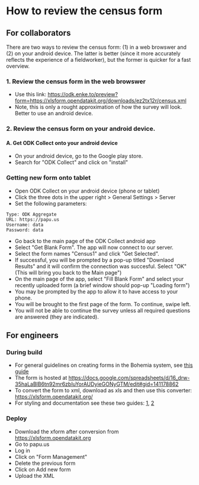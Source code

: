 # How to review the census form

## For collaborators

There are two ways to review the census form: (1) in a web browswer and (2) on your android device. The latter is better (since it more accurately reflects the experience of a fieldworker), but the former is quicker for a fast overview.

### 1. Review the census form in the web browswer
- Use this link: https://odk.enke.to/preview?form=https://xlsform.opendatakit.org/downloads/ez2tx12r/census.xml
- Note, this is only a rought approximation of how the survey will look. Better to use an android device.

### 2. Review the census form on your android device.

#### A. Get ODK Collect onto your android device

- On your android device, go to the Google play store.
- Search for "ODK Collect" and click on "install"

### Getting new form onto tablet

- Open ODK Collect on your android device (phone or tablet)
- Click the three dots in the upper right > General Settings > Server
- Set the following parameters:
```
Type: ODK Aggregate
URL: https://papu.us
Username: data
Password: data
```
- Go back to the main page of the ODK Collect android app
- Select "Get Blank Form". The app will now connect to our server.
- Select the form names "Census1" and click "Get Selected".
- If successful, you will be prompted by a pop-up titled "Downlaod Results" and it will confirm the connection was succesful. Select "OK" (This will bring you back to the Main page")
- On the main page of the app, select "Fill Blank Form" and select your recently uploaded form (a brief window should pop-up "Loading form")
- You may be prompted by the app to allow it to have access to your phone.
- You will be brought to the first page of the form. To continue, swipe left.
- You will not be able to continue the survey unless all required questions are answered (they are indicated).


## For engineers

### During build

- For general guidelines on creating forms in the Bohemia system, see [this guide](guide_forms.md)  
- The form is hosted at https://docs.google.com/spreadsheets/d/16_drw-35haLaBlB6tn92mr6zbIuYorAUDyieGONyGTM/edit#gid=141178862  
- To convert the form to xml, download as xls and then use this converter: https://xlsform.opendatakit.org/
- For styling and documentation see these two guides: [1](https://docs.opendatakit.org/form-styling/), [2](https://xlsform.org/en/)

### Deploy

- Download the xform after conversion from https://xlsform.opendatakit.org
- Go to papu.us  
- Log in  
- Click on "Form Management"  
- Delete the previous form  
- Click on Add new form
- Upload the XML  
